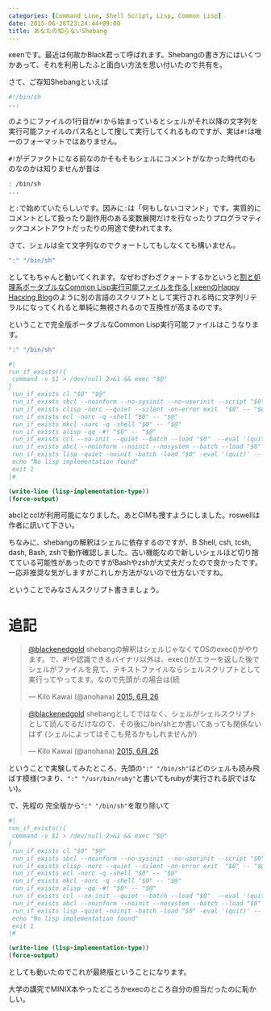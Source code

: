 ```yaml
---
categories: [Command Line, Shell Script, Lisp, Common Lisp]
date: 2015-06-26T23:24:44+09:00
title: あなたの知らないShebang
---
```

κeenです。最近は何故かBlack君って呼ばれます。Shebangの書き方にはいくつかあって、それを利用したふと面白い方法を思い付いたので共有を。
<!--more-->

さて、ご存知Shebangといえば

```sh
#!/bin/sh
...
```

のようにファイルの1行目が`#!`から始まっているとシェルがそれ以降の文字列を実行可能ファイルのパス名として捜して実行してくれるものですが、実は`#!`は唯一のフォーマットではありません。

`#!`がデファクトになる前なのかそもそもシェルにコメントがなかった時代のものなのかは知りませんが昔は

```sh
: /bin/sh
...
```

と`:`で始めていたらしいです。因みに`:`は「何もしないコマンド」です。実質的にコメントとして扱ったり副作用のある変数展開だけを行なったりプログラマティックコメントアウトだったりの用途で使われてます。

さて、シェルは全て文字列なのでクォートしてもしなくても構いません。

```sh
":" "/bin/sh"
```

としてもちゃんと動いてくれます。なぜわざわざクォートするかというと[割と処理系ポータブルなCommon Lisp実行可能ファイルを作る | κeenのHappy Hacκing Blog](//KeenS.github.io/blog/2014/12/08/ge-tochu-li-xi-potaburunacommon-lispshi-xing-ke-neng-huairuwozuo-ru/)のように別の言語のスクリプトとして実行される時に文字列リテラルになってくれると単純に無視されるので互換性が高まるのです。

ということで完全版ポータブルなCommon Lisp実行可能ファイルはこうなります。


```lisp
":" "/bin/sh"

#|
run_if_exists(){
 command -v $1 > /dev/null 2>&1 && exec "$@"
}
 run_if_exists cl "$0" "$@"
 run_if_exists sbcl --noinform --no-sysinit --no-userinit --script "$0" -- "$@"
 run_if_exists clisp -norc --quiet --silent -on-error exit  "$0" -- "$@"
 run_if_exists ecl -norc -q -shell "$0" -- "$@"
 run_if_exists mkcl -norc -q -shell "$0" -- "$@"
 run_if_exists alisp -qq -#! "$0" -- "$@"
 run_if_exists ccl --no-init --quiet --batch --load "$0"  --eval '(quit)' -- "$@"
 run_if_exists abcl --noinform --noinit --nosystem --batch --load "$0" -- "$@"
 run_if_exists lisp -quiet -noinit -batch -load "$0" -eval '(quit)' -- "$@"
 echo "No lisp implementation found"
 exit 1
|#

(write-line (lisp-implementation-type))
(force-output)

```

abclとcclが利用可能になりました。あとCIMも捜すようにしました。roswellは作者に訊いて下さい。


ちなみに、shebangの解釈はシェルに依存するのですが、B Shell, csh, tcsh, dash, Bash, zshで動作確認しました。古い機能なので新しいシェルほど切り捨てている可能性があったのですがBashやzshが大丈夫だったので良かったです。
一応非推奨な気がしますがこれしか方法がないので仕方ないですね。


ということでみなさんスクリプト書きましょう。

# 追記
<blockquote class="twitter-tweet" data-conversation="none" lang="ja"><p lang="ja" dir="ltr"><a href="https://twitter.com/blackenedgold">@blackenedgold</a> shebangの解釈はシェルじゃなくてOSのexec()がやります。で、#!や認識できるバイナリ以外は、exec()がエラーを返した後でシェルがファイルを見て、テキストファイルならシェルスクリプトとして実行ってやってます。なので先頭が:の場合は(続</p>&mdash; Kilo Kawai (@anohana) <a href="https://twitter.com/anohana/status/614551978526445570">2015, 6月 26</a></blockquote>

<blockquote class="twitter-tweet" data-conversation="none" lang="ja"><p lang="ja" dir="ltr"><a href="https://twitter.com/blackenedgold">@blackenedgold</a> shebangとしてではなく、シェルがシェルスクリプトとして読んでるだけなので、その後に/bin/shとか書いてあっても関係ないはず (シェルによってはそこも見るかもしれませんが)</p>&mdash; Kilo Kawai (@anohana) <a href="https://twitter.com/anohana/status/614552151759589376">2015, 6月 26</a></blockquote>
<script async src="//platform.twitter.com/widgets.js" charset="utf-8"></script>

ということで実験してみたところ、先頭の`":" "/bin/sh"`はどのシェルも読み飛ばす模様(つまり、`":" "/usr/bin/ruby"`と書いてもrubyが実行される訳ではない)。

で、先程の 完全版から`":" "/bin/sh"`を取り除いて


```lisp
#|
run_if_exists(){
 command -v $1 > /dev/null 2>&1 && exec "$@"
}
 run_if_exists cl "$0" "$@"
 run_if_exists sbcl --noinform --no-sysinit --no-userinit --script "$0" -- "$@"
 run_if_exists clisp -norc --quiet --silent -on-error exit  "$0" -- "$@"
 run_if_exists ecl -norc -q -shell "$0" -- "$@"
 run_if_exists mkcl -norc -q -shell "$0" -- "$@"
 run_if_exists alisp -qq -#! "$0" -- "$@"
 run_if_exists ccl --no-init --quiet --batch --load "$0"  --eval '(quit)' -- "$@"
 run_if_exists abcl --noinform --noinit --nosystem --batch --load "$0" -- "$@"
 run_if_exists lisp -quiet -noinit -batch -load "$0" -eval '(quit)' -- "$@"
 echo "No lisp implementation found"
 exit 1
|#

(write-line (lisp-implementation-type))
(force-output)

```

としても動いたのでこれが最終版ということになります。

大学の講究でMINIX本やったどころかexecのところ自分の担当だったのに恥かしい。
